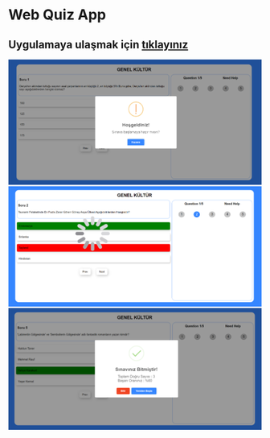 # Web Quiz App
## Uygulamaya ulaşmak için [tıklayınız](https://web-quiz-app-1c257.firebaseapp.com/)
![](https://github.com/Suleymanyldrm/Web-Quiz-App/blob/master/assets/images/Banner/img1.PNG)
![](https://github.com/Suleymanyldrm/Web-Quiz-App/blob/master/assets/images/Banner/img2.PNG)
![](https://github.com/Suleymanyldrm/Web-Quiz-App/blob/master/assets/images/Banner/img3.PNG)

